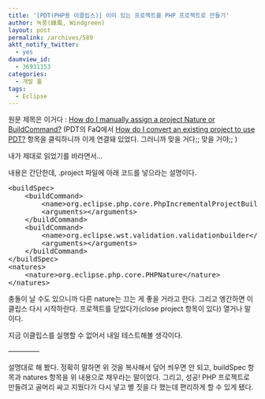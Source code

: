 ```yaml
---
title: '[PDT(PHP용 이클립스)] 이미 있는 프로젝트를 PHP 프로젝트로 만들기'
author: 녹풍(綠風, Windgreen)
layout: post
permalink: /archives/589
aktt_notify_twitter:
  - yes
daumview_id:
  - 36931153
categories:
  - 개발 툴
tags:
  - Eclipse
---
```

<span class="mw-headline">원문 제목은 이거다 : </span><a href="http://wiki.eclipse.org/IRC_FAQ#How_do_I_manually_assign_a_project_Nature_or_BuildCommand.3F" target="_blank"><span class="mw-headline">How do I manually assign a project Nature or BuildCommand?</span></a> (PDT의 FaQ에서 <a href="http://wiki.eclipse.org/PDT/FAQ#How_do_I_convert_an_existing_project_to_use_PDT.3F" target="_blank">How do I convert an existing project to use PDT?</a> 항목을 클릭하니까 이게 연결돼 있었다. 그러니까 맞을 거다;; 맞을 거야;; )

<span class="mw-headline">내가 제대로 읽었기를 바라면서&#8230;</span>

<span class="mw-headline">내용은 간단한데, .project 파일에 아래 코드를 넣으라는 설명이다.</span>

<pre class="brush:xml">&lt;buildSpec&gt;
    &lt;buildCommand&gt;
        &lt;name&gt;org.eclipse.php.core.PhpIncrementalProjectBuilder&lt;/name&gt;
        &lt;arguments&gt;&lt;/arguments&gt;
    &lt;/buildCommand&gt;
    &lt;buildCommand&gt;
        &lt;name&gt;org.eclipse.wst.validation.validationbuilder&lt;/name&gt;
        &lt;arguments&gt;&lt;/arguments&gt;
    &lt;/buildCommand&gt;
&lt;/buildSpec&gt;
&lt;natures&gt;
    &lt;nature&gt;org.eclipse.php.core.PHPNature&lt;/nature&gt;
&lt;/natures&gt;</pre>

충돌이 날 수도 있으니까 다른 nature는 끄는 게 좋을 거라고 한다. 그리고 엥간하면 이클립스 다시 시작하란다. 프로젝트를 닫았다가(close project 항목이 있다) 열거나 말이다.

지금 이클립스를 실행할 수 없어서 내일 테스트해볼 생각이다.

&#8212;&#8212;&#8212;&#8212;&#8211;

설명대로 해 봤다. 정확히 말하면 위 것을 복사해서 덮어 씌우면 안 되고, buildSpec 항목과 natures 항목을 위 내용으로 채우라는 말이었다. 그리고, 성공! PHP 프로젝트로 만들려고 골머리 싸고 지웠다가 다시 넣고 별 짓을 다 했는데 편리하게 할 수 있게 됐다.